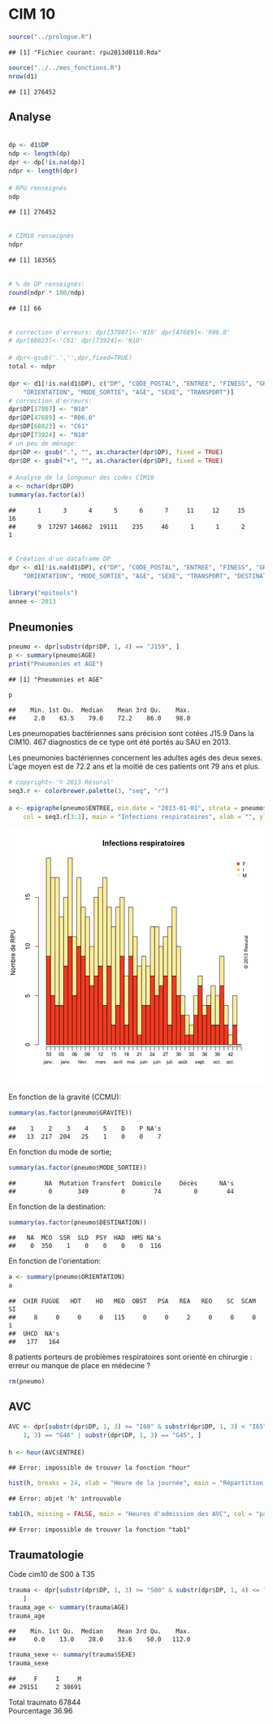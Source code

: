 CIM 10
========================================================


```r
source("../prologue.R")
```

```
## [1] "Fichier courant: rpu2013d0110.Rda"
```

```r
source("../../mes_fonctions.R")
nrow(d1)
```

```
## [1] 276452
```


Analyse
----------


```r

dp <- d1$DP
ndp <- length(dp)
dpr <- dp[!is.na(dp)]
ndpr <- length(dpr)

# RPU renseignés
ndp
```

```
## [1] 276452
```

```r

# CIM10 renseignés
ndpr
```

```
## [1] 183565
```

```r

# % de DP renseignés:
round(ndpr * 100/ndp)
```

```
## [1] 66
```

```r

# correction d'erreurs: dpr[37807]<-'N10' dpr[47689]<-'R06.0'
# dpr[68023]<-'C61' dpr[73924]<-'N10'

# dpr<-gsub('.','',dpr,fixed=TRUE)
total <- ndpr

dpr <- d1[!is.na(d1$DP), c("DP", "CODE_POSTAL", "ENTREE", "FINESS", "GRAVITE", 
    "ORIENTATION", "MODE_SORTIE", "AGE", "SEXE", "TRANSPORT")]
# correction d'erreurs:
dpr$DP[37807] <- "N10"
dpr$DP[47689] <- "R06.0"
dpr$DP[68023] <- "C61"
dpr$DP[73924] <- "N10"
# un peu de ménage:
dpr$DP <- gsub(".", "", as.character(dpr$DP), fixed = TRUE)
dpr$DP <- gsub("+", "", as.character(dpr$DP), fixed = TRUE)

# Analyse de la longueur des codes CIM10
a <- nchar(dpr$DP)
summary(as.factor(a))
```

```
##      1      3      4      5      6      7     11     12     15     16 
##      9  17297 146862  19111    235     46      1      1      2      1
```

```r

# Création d'un dataframe DP
dpr <- d1[!is.na(d1$DP), c("DP", "CODE_POSTAL", "ENTREE", "FINESS", "GRAVITE", 
    "ORIENTATION", "MODE_SORTIE", "AGE", "SEXE", "TRANSPORT", "DESTINATION")]

library("epitools")
annee <- 2013
```


Pneumonies
----------


```r
pneumo <- dpr[substr(dpr$DP, 1, 4) == "J159", ]
p <- summary(pneumo$AGE)
print("Pneumonies et AGE")
```

```
## [1] "Pneumonies et AGE"
```

```r
p
```

```
##    Min. 1st Qu.  Median    Mean 3rd Qu.    Max. 
##     2.0    63.5    79.0    72.2    86.0    98.0
```

Les pneumopaties bactériennes sans précision sont cotées J15.9 Dans la CIM10.
467 diagnostics de ce type ont été portés au SAU en 2013.

Les pneumonies bactériennes concernent les adultes agés des deux sexes. L'age moyen est de 72.2 ans et la moitié de ces patients ont 79 ans et plus.



```r
# copyright<-'© 2013 Résural'
seq3.r <- colorbrewer.palette(3, "seq", "r")

a <- epigraphe(pneumo$ENTREE, min.date = "2013-01-01", strata = pneumo$SEXE, 
    col = seq3.r[3:1], main = "Infections respiratoires", xlab = "", ylab = "Nombre de RPU")
```

![plot of chunk pneumo](figure/pneumo.png) 

En fonction de la gravité (CCMU):

```r
summary(as.factor(pneumo$GRAVITE))
```

```
##    1    2    3    4    5    D    P NA's 
##   13  217  204   25    1    0    0    7
```

En fonction du mode de sortie;

```r
summary(as.factor(pneumo$MODE_SORTIE))
```

```
##        NA  Mutation Transfert  Domicile     Décès      NA's 
##         0       349         0        74         0        44
```


En fonction de la destination:

```r
summary(as.factor(pneumo$DESTINATION))
```

```
##   NA  MCO  SSR  SLD  PSY  HAD  HMS NA's 
##    0  350    1    0    0    0    0  116
```


En fonction de l'orientation:

```r
a <- summary(pneumo$ORIENTATION)
a
```

```
##  CHIR FUGUE   HDT    HO   MED  OBST   PSA   REA   REO    SC  SCAM    SI 
##     8     0     0     0   115     0     0     2     0     0     0     1 
##  UHCD  NA's 
##   177   164
```


8 patients porteurs de problèmes respiratoires sont orienté en chirurgie : erreur ou manque de place en médecine ?


```r
rm(pneumo)
```


AVC
---


```r
AVC <- dpr[substr(dpr$DP, 1, 3) >= "I60" & substr(dpr$DP, 1, 3) < "I65" | substr(dpr$DP, 
    1, 3) == "G46" | substr(dpr$DP, 1, 3) == "G45", ]

h <- hour(AVC$ENTREE)
```

```
## Error: impossible de trouver la fonction "hour"
```

```r
hist(h, breaks = 24, xlab = "Heure de la journée", main = "Répartition des AVC dans la journée")
```

```
## Error: objet 'h' introuvable
```

```r
tab1(h, missing = FALSE, main = "Heures d'admission des AVC", col = "paleyellow")
```

```
## Error: impossible de trouver la fonction "tab1"
```


Traumatologie
--------------
Code cim10 de S00 à T35

```r
trauma <- dpr[substr(dpr$DP, 1, 3) >= "S00" & substr(dpr$DP, 1, 4) <= "T65", 
    ]
trauma_age <- summary(trauma$AGE)
trauma_age
```

```
##    Min. 1st Qu.  Median    Mean 3rd Qu.    Max. 
##     0.0    13.0    28.0    33.6    50.0   112.0
```

```r
trauma_sexe <- summary(trauma$SEXE)
trauma_sexe
```

```
##     F     I     M 
## 29151     2 38691
```

Total traumato 67844  
Pourcentage 36.96
